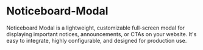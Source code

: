 # Noticeboard-Modal
Noticeboard Modal is a lightweight, customizable full-screen modal for displaying important notices, announcements, or CTAs on your website. It's easy to integrate, highly configurable, and designed for production use.
